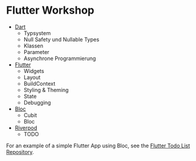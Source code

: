 # Flutter Workshop

- [Dart](dart/README.md)
  - Typsystem
  - Null Safety und Nullable Types
  - Klassen
  - Parameter
  - Asynchrone Programmierung
- [Flutter](flutter/README.md)
  - Widgets
  - Layout
  - BuildContext
  - Styling & Theming
  - State
  - Debugging
- [Bloc](bloc/README.md)
  - Cubit
  - Bloc
- [Riverpod](riverpod/README.md)
  - TODO

For an example of a simple Flutter App using Bloc, see the [Flutter Todo List Repository](https://github.com/neuland/flutter_todo_list).
